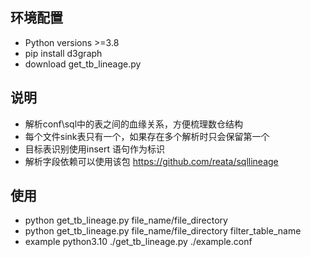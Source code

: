 ## 环境配置
 + Python versions >=3.8
 + pip install d3graph
 + download get_tb_lineage.py

## 说明
 + 解析conf\sql中的表之间的血缘关系，方便梳理数仓结构
 + 每个文件sink表只有一个，如果存在多个解析时只会保留第一个
 + 目标表识别使用insert 语句作为标识
 + 解析字段依赖可以使用该包 https://github.com/reata/sqllineage

## 使用
 + python get_tb_lineage.py file_name/file_directory
 + python get_tb_lineage.py file_name/file_directory filter_table_name
 + example python3.10 ./get_tb_lineage.py ./example.conf